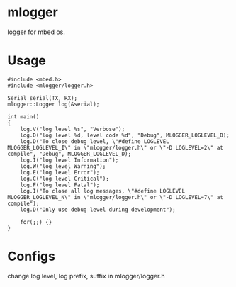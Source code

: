 # mlogger

logger for mbed os.

# Usage

    #include <mbed.h>
    #include <mlogger/logger.h>

    Serial serial(TX, RX);
    mlogger::Logger log(&serial);

    int main()
    {
        log.V("log level %s", "Verbose");
        log.D("log level %d, level code %d", "Debug", MLOGGER_LOGLEVEL_D);
        log.D("To close debug level, \"#define LOGLEVEL MLOGGER_LOGLEVEL_I\" in \"mlogger/logger.h\" or \"-D LOGLEVEL=2\" at compile", "Debug", MLOGGER_LOGLEVEL_D);
        log.I("log level Information");
        log.W("log level Warning");
        log.E("log level Error");
        log.C("log level Critical");
        log.F("log level Fatal");
        log.I("To close all log messages, \"#define LOGLEVEL MLOGGER_LOGLEVEL_N\" in \"mlogger/logger.h\" or \"-D LOGLEVEL=7\" at compile");
        log.D("Only use debug level during development");

        for(;;) {}
    }

# Configs

change log level, log prefix, suffix in mlogger/logger.h
